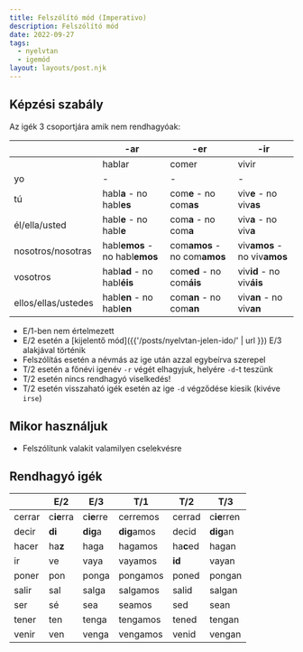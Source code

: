 ```yaml
---
title: Felszólító mód (Imperativo)
description: Felszólító mód 
date: 2022-09-27
tags:
  - nyelvtan
  - igemód
layout: layouts/post.njk
---
```


## Képzési szabály

Az igék 3 csoportjára amik nem rendhagyóak:

&nbsp;|-ar|-er|-ir
----|----|----|----
&nbsp;|hablar| comer|vivir
yo|-|-|-
tú|habl**a** - no habl**es**|com**e** - no com**as**|viv**e** - no viv**as**
él/ella/usted|habl**e** - no habl**e**|com**a** - no com**a**|viv**a** - no viv**a**
nosotros/nosotras|habl**emos** - no habl**emos**|com**amos** - no com**amos**|viv**amos** - no viv**amos**
vosotros|habl**ad** - no habl**éis**|com**ed** - no com**áis**|viv**id** - no viv**áis**
ellos/ellas/ustedes|habl**en** - no habl**en**|com**an** - no com**an**|viv**an** - no viv**an**

- E/1-ben nem értelmezett
- E/2 esetén a [kijelentő mód]({{'/posts/nyelvtan-jelen-ido/' | url }}) E/3 alakjával történik
- Felszólítás esetén a névmás az ige után azzal egybeírva szerepel
- T/2 esetén a főnévi igenév `-r` végét elhagyjuk, helyére `-d`-t teszünk
- T/2 esetén nincs rendhagyó viselkedés!
- T/2 esetén visszaható igék esetén az ige `-d` végződése kiesik (kivéve `irse`)

## Mikor használjuk

- Felszólítunk valakit valamilyen cselekvésre

## Rendhagyó igék

&nbsp;|E/2|E/3|T/1|T/2|T/3
----|----|----|----|----|----
cerrar|c**ie**rra|c**ie**rre|cerremos|cerrad|c**ie**rren
decir|**di**|**dig**a|**dig**amos|decid|**dig**an
hacer|ha**z**|haga|hagamos|ha**c**ed|hagan
ir|ve|vaya|vayamos|**id**|vayan
poner|pon|ponga|pongamos|poned|pongan
salir|sal|salga|salgamos|salid|salgan
ser|sé|sea|seamos|sed|sean
tener|ten|tenga|tengamos|tened|tengan
venir|ven|venga|vengamos|venid|vengan
